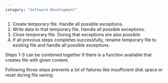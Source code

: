 ```yaml
---
category: "Software Development"
---
```


1. Create temporary file. Handle all possible exceptions.
2. Write data to that temporary file. Handle all possible exceptions.
3. Close temporary file. During that exceptions are also possible.
4. If all previous steps completes successfully, rename temporary file to existing file and handle all possible exceptions.

Steps 1-3 can be combined together if there is a function available that creates file with given content.

Following those steps prevents a lot of failures like insufficient disk space or reset during file saving.
